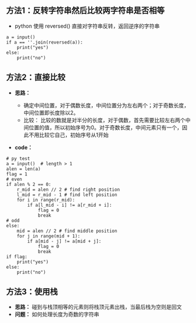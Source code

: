 ## 方法1：反转字符串然后比较两字符串是否相等
- python 使用 reversed() 直接对字符串反转，返回逆序的字符串
```
a = input()
if a == ''.join(reversed(a)):
    print("yes")
else:
    print("no")
```

## 方法2：直接比较
- **思路：** 
  + 确定中间位置，对于偶数长度，中间位置分为左右两个；对于奇数长度，中间位置即长度除以2。
  + 比较： 比较的数就是对半分的长度，对于偶数，首先需要比较左右两个中间位置的值，所以初始序号为0。对于奇数长度，中间元素只有一个，因此不用比较它自己，初始序号从1开始

- **code：** 
```
# py test
a = input()  # length > 1
alen = len(a)
flag = 1
# even
if alen % 2 == 0:
    r_mid = alen // 2 # find right position
    l_mid = r_mid - 1 # find left position
    for i in range(r_mid):
        if a[l_mid - i] != a[r_mid + i]:
            flag = 0
            break
# odd
else:
    mid = alen // 2 # find middle position
    for j in range(mid + 1):
        if a[mid - j] != a[mid + j]:
            flag = 0
            break
if flag:
    print("yes")
else:
    print("no")
```

## 方法3：使用栈
- **思路：** 碰到与栈顶相等的元素则将栈顶元素出栈，当最后栈为空则是回文
- **问题：** 如何处理长度为奇数的字符串
